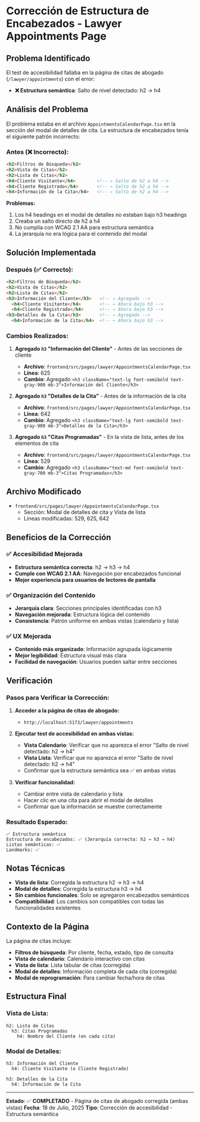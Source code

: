 # Corrección de Estructura de Encabezados - Lawyer Appointments Page

## Problema Identificado

El test de accesibilidad fallaba en la página de citas de abogado (`/lawyer/appointments`) con el error:
- **❌ Estructura semántica**: Salto de nivel detectado: h2 -> h4

## Análisis del Problema

El problema estaba en el archivo `AppointmentsCalendarPage.tsx` en la sección del modal de detalles de cita. La estructura de encabezados tenía el siguiente patrón incorrecto:

### Antes (❌ Incorrecto):
```html
<h2>Filtros de Búsqueda</h2>
<h2>Vista de Citas</h2>
<h2>Lista de Citas</h2>
<h4>Cliente Visitante</h4>        <!-- ← Salto de h2 a h4 -->
<h4>Cliente Registrado</h4>       <!-- ← Salto de h2 a h4 -->
<h4>Información de la Cita</h4>   <!-- ← Salto de h2 a h4 -->
```

**Problemas:**
1. Los h4 headings en el modal de detalles no estaban bajo h3 headings
2. Creaba un salto directo de h2 a h4
3. No cumplía con WCAG 2.1 AA para estructura semántica
4. La jerarquía no era lógica para el contenido del modal

## Solución Implementada

### Después (✅ Correcto):
```html
<h2>Filtros de Búsqueda</h2>
<h2>Vista de Citas</h2>
<h2>Lista de Citas</h2>
<h3>Información del Cliente</h3>   <!-- ← Agregado -->
  <h4>Cliente Visitante</h4>       <!-- ← Ahora bajo h3 -->
  <h4>Cliente Registrado</h4>      <!-- ← Ahora bajo h3 -->
<h3>Detalles de la Cita</h3>       <!-- ← Agregado -->
  <h4>Información de la Cita</h4>  <!-- ← Ahora bajo h3 -->
```

### Cambios Realizados:

1. **Agregado `h3` "Información del Cliente"** - Antes de las secciones de cliente
   - **Archivo**: `frontend/src/pages/lawyer/AppointmentsCalendarPage.tsx`
   - **Línea**: 625
   - **Cambio**: Agregado `<h3 className="text-lg font-semibold text-gray-900 mb-3">Información del Cliente</h3>`

2. **Agregado `h3` "Detalles de la Cita"** - Antes de la información de la cita
   - **Archivo**: `frontend/src/pages/lawyer/AppointmentsCalendarPage.tsx`
   - **Línea**: 642
   - **Cambio**: Agregado `<h3 className="text-lg font-semibold text-gray-900 mb-3">Detalles de la Cita</h3>`

3. **Agregado `h3` "Citas Programadas"** - En la vista de lista, antes de los elementos de cita
   - **Archivo**: `frontend/src/pages/lawyer/AppointmentsCalendarPage.tsx`
   - **Línea**: 529
   - **Cambio**: Agregado `<h3 className="text-md font-semibold text-gray-700 mb-3">Citas Programadas</h3>`

## Archivo Modificado

- `frontend/src/pages/lawyer/AppointmentsCalendarPage.tsx`
  - Sección: Modal de detalles de cita y Vista de lista
  - Líneas modificadas: 529, 625, 642

## Beneficios de la Corrección

### ✅ **Accesibilidad Mejorada**
- **Estructura semántica correcta**: h2 → h3 → h4
- **Cumple con WCAG 2.1 AA**: Navegación por encabezados funcional
- **Mejor experiencia para usuarios de lectores de pantalla**

### ✅ **Organización del Contenido**
- **Jerarquía clara**: Secciones principales identificadas con h3
- **Navegación mejorada**: Estructura lógica del contenido
- **Consistencia**: Patrón uniforme en ambas vistas (calendario y lista)

### ✅ **UX Mejorada**
- **Contenido más organizado**: Información agrupada lógicamente
- **Mejor legibilidad**: Estructura visual más clara
- **Facilidad de navegación**: Usuarios pueden saltar entre secciones

## Verificación

### **Pasos para Verificar la Corrección:**

1. **Acceder a la página de citas de abogado:**
   - `http://localhost:5173/lawyer/appointments`

2. **Ejecutar test de accesibilidad en ambas vistas:**
   - **Vista Calendario**: Verificar que no aparezca el error "Salto de nivel detectado: h2 -> h4"
   - **Vista Lista**: Verificar que no aparezca el error "Salto de nivel detectado: h2 -> h4"
   - Confirmar que la estructura semántica sea ✅ en ambas vistas

3. **Verificar funcionalidad:**
   - Cambiar entre vista de calendario y lista
   - Hacer clic en una cita para abrir el modal de detalles
   - Confirmar que la información se muestre correctamente

### **Resultado Esperado:**
```
✅ Estructura semántica
Estructura de encabezados: ✅ (Jerarquía correcta: h2 → h3 → h4)
Listas semánticas: ✅
Landmarks: ✅
```

## Notas Técnicas

- **Vista de lista**: Corregida la estructura h2 → h3 → h4
- **Modal de detalles**: Corregida la estructura h3 → h4
- **Sin cambios funcionales**: Solo se agregaron encabezados semánticos
- **Compatibilidad**: Los cambios son compatibles con todas las funcionalidades existentes

## Contexto de la Página

La página de citas incluye:
- **Filtros de búsqueda**: Por cliente, fecha, estado, tipo de consulta
- **Vista de calendario**: Calendario interactivo con citas
- **Vista de lista**: Lista tabular de citas (corregida)
- **Modal de detalles**: Información completa de cada cita (corregida)
- **Modal de reprogramación**: Para cambiar fecha/hora de citas

## Estructura Final

### Vista de Lista:
```
h2: Lista de Citas
  h3: Citas Programadas
    h4: Nombre del Cliente (en cada cita)
```

### Modal de Detalles:
```
h3: Información del Cliente
  h4: Cliente Visitante (o Cliente Registrado)

h3: Detalles de la Cita
  h4: Información de la Cita
```

---

**Estado**: ✅ **COMPLETADO** - Página de citas de abogado corregida (ambas vistas)
**Fecha**: 18 de Julio, 2025
**Tipo**: Corrección de accesibilidad - Estructura semántica